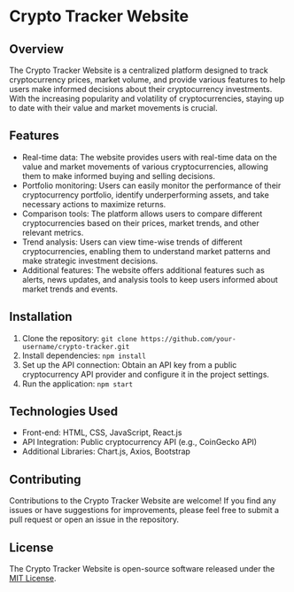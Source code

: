# Crypto Tracker Website

## Overview
The Crypto Tracker Website is a centralized platform designed to track cryptocurrency prices, market volume, and provide various features to help users make informed decisions about their cryptocurrency investments. With the increasing popularity and volatility of cryptocurrencies, staying up to date with their value and market movements is crucial.

## Features
- Real-time data: The website provides users with real-time data on the value and market movements of various cryptocurrencies, allowing them to make informed buying and selling decisions.
- Portfolio monitoring: Users can easily monitor the performance of their cryptocurrency portfolio, identify underperforming assets, and take necessary actions to maximize returns.
- Comparison tools: The platform allows users to compare different cryptocurrencies based on their prices, market trends, and other relevant metrics.
- Trend analysis: Users can view time-wise trends of different cryptocurrencies, enabling them to understand market patterns and make strategic investment decisions.
- Additional features: The website offers additional features such as alerts, news updates, and analysis tools to keep users informed about market trends and events.

## Installation
1. Clone the repository: `git clone https://github.com/your-username/crypto-tracker.git`
2. Install dependencies: `npm install`
3. Set up the API connection: Obtain an API key from a public cryptocurrency API provider and configure it in the project settings.
4. Run the application: `npm start`

## Technologies Used
- Front-end: HTML, CSS, JavaScript, React.js
- API Integration: Public cryptocurrency API (e.g., CoinGecko API)
- Additional Libraries: Chart.js, Axios, Bootstrap

## Contributing
Contributions to the Crypto Tracker Website are welcome! If you find any issues or have suggestions for improvements, please feel free to submit a pull request or open an issue in the repository.

## License
The Crypto Tracker Website is open-source software released under the [MIT License](https://opensource.org/licenses/MIT).